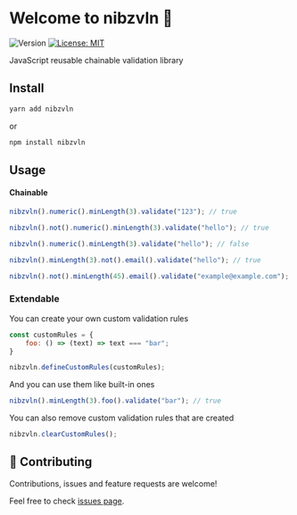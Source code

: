 # Welcome to nibzvln 👋

![Version](https://img.shields.io/badge/version-1.0.8-blue.svg?cacheSeconds=2592000)
[![License: MIT](https://img.shields.io/badge/License-MIT-yellow.svg)](#)

JavaScript reusable chainable validation library

## Install

```bash
yarn add nibzvln
```

or

```bash
npm install nibzvln
```

## Usage

#### Chainable

```js
nibzvln().numeric().minLength(3).validate("123"); // true

nibzvln().not().numeric().minLength(3).validate("hello"); // true

nibzvln().numeric().minLength(3).validate("hello"); // false

nibzvln().minLength(3).not().email().validate("hello"); // true

nibzvln().not().minLength(45).email().validate("example@example.com"); // true
```

### Extendable

You can create your own custom validation rules

```js
const customRules = {
    foo: () => (text) => text === "bar";
}

nibzvln.defineCustomRules(customRules);

```

And you can use them like built-in ones

```js
nibzvln().minLength(3).foo().validate("bar"); // true
```

You can also remove custom validation rules that are created

```js
nibzvln.clearCustomRules();
```

## 🤝 Contributing

Contributions, issues and feature requests are welcome!

Feel free to check [issues page](https://github.com/zblash/nibzvln/issues).
